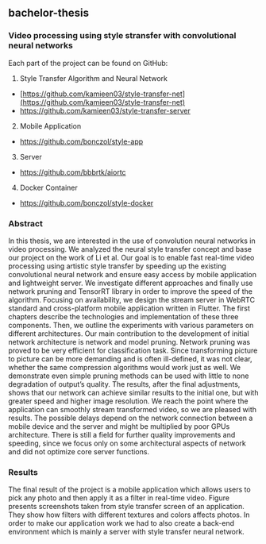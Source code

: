 ## bachelor-thesis
### Video processing using style stransfer with convolutional neural networks

Each part of the project can be found on GitHub:
1. Style Transfer Algorithm and Neural Network
* [https://github.com/kamieen03/style-transfer-net](https://github.com/kamieen03/style-transfer-net)
* https://github.com/kamieen03/style-transfer-server
2. Mobile Application
* https://github.com/bonczol/style-app
3. Server
* https://github.com/bbbrtk/aiortc
4. Docker Container
* https://github.com/bonczol/style-docker

### Abstract

In this thesis, we are interested in the use of convolution neural networks in video processing.
We analyzed the neural style transfer concept and base our project on the work of Li et al. 
Our goal is to enable fast real-time video processing using artistic style transfer by speeding
up the existing convolutional neural network and ensure easy access by mobile application and
lightweight server. We investigate different approaches and finally use network pruning and
TensorRT library in order to improve the speed of the algorithm. Focusing on availability, we
design the stream server in WebRTC standard and cross-platform mobile application written
in Flutter. The first chapters describe the technologies and implementation of these three
components. Then, we outline the experiments with various parameters on different architectures.
Our main contribution to the development of initial network architecture is network and
model pruning. Network pruning was proved to be very efficient for classification task. Since
transforming picture to picture can be more demanding and is often ill-defined, it was not clear,
whether the same compression algorithms would work just as well. We demonstrate even simple
pruning methods can be used with little to none degradation of output’s quality. The results,
after the final adjustments, shows that our network can achieve similar results to the initial one,
but with greater speed and higher image resolution. We reach the point where the application can
smoothly stream transformed video, so we are pleased with results. The possible delays depend
on the network connection between a mobile device and the server and might be multiplied by
poor GPUs architecture. There is still a field for further quality improvements and speeding,
since we focus only on some architectural aspects of network and did not optimize core server
functions.

### Results

The final result of the project is a mobile application which allows users to pick any photo and
then apply it as a filter in real-time video. Figure presents screenshots taken from style
transfer screen of an application. They show how filters with different textures and colors affects
photos. In order to make our application work we had to also create a back-end environment
which is mainly a server with style transfer neural network.

